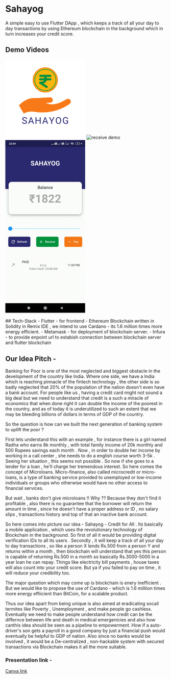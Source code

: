 # Sahayog

A simple easy to use Flutter DApp , which keeps a track of all your day to day transactions by using Ethereum blockchain in the background which in turn increases your credit score.

## Demo Videos
<p  float="left">
<img src="https://github.com/UtkarshA135/Sahayog/blob/main/assets/sahayog.png" width="250" title="app icon">
<img src="https://github.com/UtkarshA135/Sahayog/blob/main/assets/receive.gif" width="250" title="receive demo">
<img src="https://github.com/UtkarshA135/Sahayog/blob/main/assets/pay.gif" width="250" title="pay demo">
</p>
## Tech-Stack
- Flutter - for frontend
- Ethereum Blockchain written in Solidity in Remix IDE , we intend to use Cardano - its 1.6 million times more energy efficient.
- Metamask - for deployment of blockchain server.
- Infura - to provide enpoint url to estabish connection between blockchain server and flutter blockchain

## Our Idea Pitch -

Banking for Poor is one of the most neglected and biggest obstacle in the development of the country like India. Where one side, we have a India which is reaching pinnacle of the fintech technology , the other side is so badly neglected that 20% of the population of the nation doesn't even have a bank account. For people like us , having a credit card might not sound a big deal but we need to understand that credit is a such a miracle of economics that when done right it can double the income of the poorest in the country, and as of today it is underutilized to such an extent that we may be bleeding billions of dollars in terms of GDP of the country.

So the question is how can we built the next generation of banking system to uplift the poor ?

First lets understand this with an example , for instance there is a girl named Radha who earns 8k monthly , with total family income of 20k monthly and 500 Rupees savings each month . Now , in order to double her income by working in a call center , she needs to do a english course worth 3-5k . Seeing her situation , this seems not possible . So now if she goes to a lender for a loan , he'll charge her tremendous interest. So here comes the concept of Microloans. Micro-finance, also called microcredit or micro-loans​, is a type of banking service provided to unemployed or low-income individuals or groups who otherwise would have no other access to financial services.

But wait , banks don't give microloans !! Why ?? Because they don't find it profitable , also there is no guarantee that the borrower will return the amount in time , since he doesn't have a proper address or ID , no salary slips , transactions history and top of that an inactive bank account.

So here comes into picture our idea - Sahayog - Credit for All . Its basically a mobile application , which uses the revolutionary technology of Blockchain in the background. So first of all it would be providing digital verification IDs to all its users . Secondly , it will keep a track of all your day to day transactions , so like a person X lends Rs.500 from a person Y and returns within a month , then blockchain will understand that yes this person is capable of returning Rs.500 in a month so basically Rs.3000-5000 in a year loan he can repay. Things like electricity bill payments , house taxes will also count into your credit score. But ya if you failed to pay on time , it will reduce your credibility too.

The major question which may come up is blockchain is enery inefficient . But we would like to propose the use of Cardano - which is 1.6 milliion times more energy effiicient than BitCoin, for a scalable product.

Thus our idea apart from being unique is also aimed at eradicating socail termites like Poverty , Unemployment , and make people go cashless. Eventually we need to make people understand how credit can be the differnce between life and death in medical emergenicies and also how canthis idea should be seen as a pipeline to empowerment. How if a auto-driver's son gets a payroll in a good company by just a financial push would eventually be helpful to GDP of nation. Also since no banks would be involved , it would be a De-centralized , non-hackable system with secured transactions via Blockchain makes it all the more suitable.
### Presentation link - 
[Canva link](https://www.canva.com/design/DAEl1ttAXjI/sIi0Fm4ybnt3aRWwGjk2dA/view?utm_content=DAEl1ttAXjI&utm_campaign=designshare&utm_medium=link&utm_source=sharebutton)
